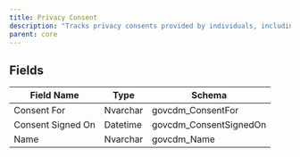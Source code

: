 ```yaml
---
title: Privacy Consent
description: "Tracks privacy consents provided by individuals, including consent type and date, to support compliance with privacy regulations."
parent: core
---
```


## Fields

| Field Name      | Type     | Schema              |
|-----------------|----------|---------------------|
| Consent For     | Nvarchar | govcdm_ConsentFor   |
| Consent Signed On| Datetime| govcdm_ConsentSignedOn |
| Name            | Nvarchar | govcdm_Name         |

